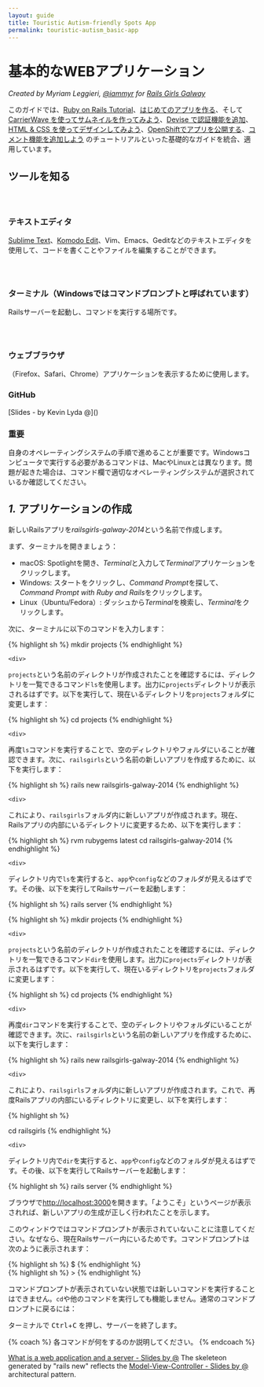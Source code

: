 ```yaml
---
layout: guide
title: Touristic Autism-friendly Spots App
permalink: touristic-autism_basic-app
---
```


# 基本的なWEBアプリケーション

*Created by Myriam Leggieri, [@iammyr](https://twitter.com/iammyr)*
*for [Rails Girls Galway](https://github.com/RailsGirlsGalway)*

このガイドでは、[Ruby on Rails Tutorial](https://www.railstutorial.org/book)、[はじめてのアプリを作る](/app)、そして [CarrierWave を使ってサムネイルを作ってみよう](/thumbnails)、[Devise で認証機能を追加](/devise)、[HTML & CSS を使ってデザインしてみよう](/design)、[OpenShiftでアプリを公開する](/openshift)、[コメント機能を追加しよう](/commenting) のチュートリアルといった基礎的なガイドを統合、適用しています。


## ツールを知る

<div class="indent" markdown="1">

<h3><i class="icon-text-editor">&nbsp;</i></h3>

<h3>テキストエディタ</h3>

<p><a href="http://www.sublimetext.com">Sublime Text</a>、<a href="http://www.activestate.com/komodo-edit">Komodo Edit</a>、Vim、Emacs、Geditなどのテキストエディタを使用して、コードを書くことやファイルを編集することができます。</p>

<h3><i class="icon-prompt">&nbsp;</i></h3>

<h3>ターミナル（Windowsではコマンドプロンプトと呼ばれています）</h3>
Railsサーバーを起動し、コマンドを実行する場所です。

<h3><i class="icon-browser">&nbsp;</i></h3>

<h3>ウェブブラウザ</h3>
（Firefox、Safari、Chrome）アプリケーションを表示するために使用します。

<h3>GitHub</h3>
[Slides - by Kevin Lyda @]()

</div>

### 重要

自身のオペレーティングシステムの手順で進めることが重要です。Windowsコンピュータで実行する必要があるコマンドは、MacやLinuxとは異なります。問題が起きた場合は、コマンド欄で適切なオペレーティングシステムが選択されているか確認してください。

## *1.* アプリケーションの作成

新しいRailsアプリを*railsgirls-galway-2014*という名前で作成します。

まず、ターミナルを開きましょう：

* macOS: Spotlightを開き、*Terminal*と入力して*Terminal*アプリケーションをクリックします。
* Windows: スタートをクリックし、*Command Prompt*を探して、*Command Prompt with Ruby and Rails*をクリックします。
* Linux（Ubuntu/Fedora）: ダッシュから*Terminal*を検索し、*Terminal*をクリックします。

次に、ターミナルに以下のコマンドを入力します：

<div class="os-specific">
  <div class="mac nix">
{% highlight sh %}
mkdir projects
{% endhighlight %}

    <div>
<p><code>projects</code>という名前のディレクトリが作成されたことを確認するには、ディレクトリを一覧できるコマンド<code>ls</code>を使用します。出力に<code>projects</code>ディレクトリが表示されるはずです。以下を実行して、現在いるディレクトリを<code>projects</code>フォルダに変更します：</p>
    </div>

{% highlight sh %}
cd projects
{% endhighlight %}

    <div>
<p>再度<code>ls</code>コマンドを実行することで、空のディレクトリやフォルダにいることが確認できます。次に、<code>railsgirls</code>という名前の新しいアプリを作成するために、以下を実行します：</p>
    </div>

{% highlight sh %}
rails new railsgirls-galway-2014
{% endhighlight %}

    <div>
<p>これにより、<code>railsgirls</code>フォルダ内に新しいアプリが作成されます。現在、Railsアプリの内部にいるディレクトリに変更するため、以下を実行します：</p>
    </div>

{% highlight sh %}
rvm rubygems latest
cd railsgirls-galway-2014
{% endhighlight %}

    <div>
<p>ディレクトリ内で<code>ls</code>を実行すると、<code>app</code>や<code>config</code>などのフォルダが見えるはずです。その後、以下を実行してRailsサーバーを起動します：</p>
    </div>

{% highlight sh %}
rails server
{% endhighlight %}
  </div>

  <div class="win">
{% highlight sh %}
mkdir projects
{% endhighlight %}

    <div>
<p><code>projects</code>という名前のディレクトリが作成されたことを確認するには、ディレクトリを一覧できるコマンド<code>dir</code>を使用します。出力に<code>projects</code>ディレクトリが表示されるはずです。以下を実行して、現在いるディレクトリを<code>projects</code>フォルダに変更します：</p>
    </div>

{% highlight sh %}
cd projects
{% endhighlight %}

    <div>
<p>再度<code>dir</code>コマンドを実行することで、空のディレクトリやフォルダにいることが確認できます。次に、<code>railsgirls</code>という名前の新しいアプリを作成するために、以下を実行します：</p>
    </div>

{% highlight sh %}
rails new railsgirls-galway-2014
{% endhighlight %}

    <div>
<p>これにより、<code>railsgirls</code>フォルダ内に新しいアプリが作成されます。これで、再度Railsアプリの内部にいるディレクトリに変更し、以下を実行します：</p>
    </div>

{% highlight sh %}

cd railsgirls
{% endhighlight %}

    <div>
<p>ディレクトリ内で<code>dir</code>を実行すると、<code>app</code>や<code>config</code>などのフォルダが見えるはずです。その後、以下を実行してRailsサーバーを起動します：</p>
    </div>

{% highlight sh %}
rails server
{% endhighlight %}
  </div>
</div>

ブラウザで[http://localhost:3000](http://localhost:3000)を開きます。「ようこそ」というページが表示されれば、新しいアプリの生成が正しく行われたことを示します。

このウィンドウではコマンドプロンプトが表示されていないことに注意してください。なぜなら、現在Railsサーバー内にいるためです。コマンドプロンプトは次のように表示されます：

<div class="os-specific">
  <div class="mac nix">
{% highlight sh %}
$
{% endhighlight %}
  </div>
  <div class="win">
{% highlight sh %}
>
{% endhighlight %}
  </div>
</div>

コマンドプロンプトが表示されていない状態では新しいコマンドを実行することはできません。`cd`や他のコマンドを実行しても機能しません。通常のコマンドプロンプトに戻るには：

ターミナルで <kbd>Ctrl</kbd>+<kbd>C</kbd> を押し、サーバーを終了します。

{% coach %}
各コマンドが何をするのか説明してください。
{% endcoach %}

[What is a web application and a server - Slides by @]()
The skeleteon generated by "rails new" reflects the [Model-View-Controller - Slides by @]() architectural pattern.

